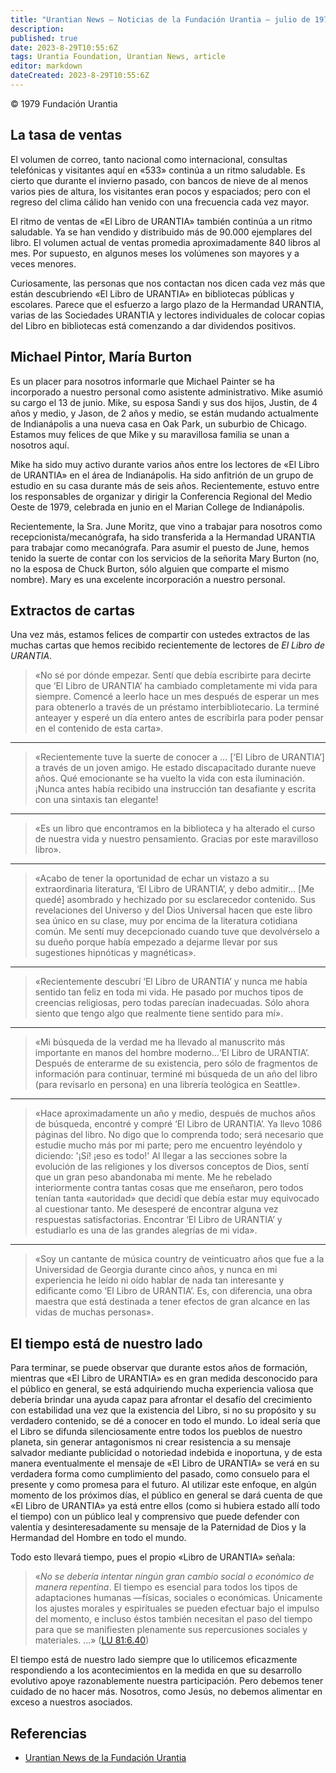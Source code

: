```yaml
---
title: "Urantian News — Noticias de la Fundación Urantia — julio de 1979"
description: 
published: true
date: 2023-8-29T10:55:6Z
tags: Urantia Foundation, Urantian News, article
editor: markdown
dateCreated: 2023-8-29T10:55:6Z
---
```


<p class="v-card v-sheet theme--light gray lighten-3 px-2">© 1979 Fundación Urantia</p>



## La tasa de ventas

El volumen de correo, tanto nacional como internacional, consultas telefónicas y visitantes aquí en «533» continúa a un ritmo saludable. Es cierto que durante el invierno pasado, con bancos de nieve de al menos varios pies de altura, los visitantes eran pocos y espaciados; pero con el regreso del clima cálido han venido con una frecuencia cada vez mayor.

El ritmo de ventas de «El Libro de URANTIA» también continúa a un ritmo saludable. Ya se han vendido y distribuido más de 90.000 ejemplares del libro. El volumen actual de ventas promedia aproximadamente 840 libros al mes. Por supuesto, en algunos meses los volúmenes son mayores y a veces menores.

Curiosamente, las personas que nos contactan nos dicen cada vez más que están descubriendo «El Libro de URANTIA» en bibliotecas públicas y escolares. Parece que el esfuerzo a largo plazo de la Hermandad URANTIA, varias de las Sociedades URANTIA y lectores individuales de colocar copias del Libro en bibliotecas está comenzando a dar dividendos positivos.

## Michael Pintor, María Burton

Es un placer para nosotros informarle que Michael Painter se ha incorporado a nuestro personal como asistente administrativo. Mike asumió su cargo el 13 de junio. Mike, su esposa Sandi y sus dos hijos, Justin, de 4 años y medio, y Jason, de 2 años y medio, se están mudando actualmente de Indianápolis a una nueva casa en Oak Park, un suburbio de Chicago. Estamos muy felices de que Mike y su maravillosa familia se unan a nosotros aquí.

Mike ha sido muy activo durante varios años entre los lectores de «El Libro de URANTIA» en el área de Indianápolis. Ha sido anfitrión de un grupo de estudio en su casa durante más de seis años. Recientemente, estuvo entre los responsables de organizar y dirigir la Conferencia Regional del Medio Oeste de 1979, celebrada en junio en el Marian College de Indianápolis.

Recientemente, la Sra. June Moritz, que vino a trabajar para nosotros como recepcionista/mecanógrafa, ha sido transferida a la Hermandad URANTIA para trabajar como mecanógrafa. Para asumir el puesto de June, hemos tenido la suerte de contar con los servicios de la señorita Mary Burton (no, no la esposa de Chuck Burton, sólo alguien que comparte el mismo nombre). Mary es una excelente incorporación a nuestro personal.

## Extractos de cartas

Una vez más, estamos felices de compartir con ustedes extractos de las muchas cartas que hemos recibido recientemente de lectores de _El Libro de URANTIA_.

> «No sé por dónde empezar. Sentí que debía escribirte para decirte que ‘El Libro de URANTIA’ ha cambiado completamente mi vida para siempre. Comencé a leerlo hace un mes después de esperar un mes para obtenerlo a través de un préstamo interbibliotecario. La terminé anteayer y esperé un día entero antes de escribirla para poder pensar en el contenido de esta carta».

---

> «Recientemente tuve la suerte de conocer a ... \[‘El Libro de URANTIA’\] a través de un joven amigo. He estado discapacitado durante nueve años. Qué emocionante se ha vuelto la vida con esta iluminación. ¡Nunca antes había recibido una instrucción tan desafiante y escrita con una sintaxis tan elegante!

---

> «Es un libro que encontramos en la biblioteca y ha alterado el curso de nuestra vida y nuestro pensamiento. Gracias por este maravilloso libro».

---

> «Acabo de tener la oportunidad de echar un vistazo a su extraordinaria literatura, ‘El Libro de URANTIA’, y debo admitir... \[Me quedé\] asombrado y hechizado por su esclarecedor contenido. Sus revelaciones del Universo y del Dios Universal hacen que este libro sea único en su clase, muy por encima de la literatura cotidiana común. Me sentí muy decepcionado cuando tuve que devolvérselo a su dueño porque había empezado a dejarme llevar por sus sugestiones hipnóticas y magnéticas».

---

> «Recientemente descubrí ‘El Libro de URANTIA’ y nunca me había sentido tan feliz en toda mi vida. He pasado por muchos tipos de creencias religiosas, pero todas parecían inadecuadas. Sólo ahora siento que tengo algo que realmente tiene sentido para mí».

---

> «Mi búsqueda de la verdad me ha llevado al manuscrito más importante en manos del hombre moderno...‘El Libro de URANTIA’. Después de enterarme de su existencia, pero sólo de fragmentos de información para continuar, terminé mi búsqueda de un año del libro (para revisarlo en persona) en una librería teológica en Seattle».

---

> «Hace aproximadamente un año y medio, después de muchos años de búsqueda, encontré y compré ‘El Libro de URANTIA’. Ya llevo 1086 páginas del libro. No digo que lo comprenda todo; será necesario que estudie mucho más por mi parte; pero me encuentro leyéndolo y diciendo: '¡Sí! ¡eso es todo!' Al llegar a las secciones sobre la evolución de las religiones y los diversos conceptos de Dios, sentí que un gran peso abandonaba mi mente. Me he rebelado interiormente contra tantas cosas que me enseñaron, pero todos tenían tanta «autoridad» que decidí que debía estar muy equivocado al cuestionar tanto. Me desesperé de encontrar alguna vez respuestas satisfactorias. Encontrar ‘El Libro de URANTIA’ y estudiarlo es una de las grandes alegrías de mi vida».

---

> «Soy un cantante de música country de veinticuatro años que fue a la Universidad de Georgia durante cinco años, y nunca en mi experiencia he leído ni oído hablar de nada tan interesante y edificante como ‘El Libro de URANTIA’. Es, con diferencia, una obra maestra que está destinada a tener efectos de gran alcance en las vidas de muchas personas».

## El tiempo está de nuestro lado

Para terminar, se puede observar que durante estos años de formación, mientras que «El Libro de URANTIA» es en gran medida desconocido para el público en general, se está adquiriendo mucha experiencia valiosa que debería brindar una ayuda capaz para afrontar el desafío del crecimiento con estabilidad una vez que la existencia del Libro, si no su propósito y su verdadero contenido, se dé a conocer en todo el mundo. Lo ideal sería que el Libro se difunda silenciosamente entre todos los pueblos de nuestro planeta, sin generar antagonismos ni crear resistencia a su mensaje salvador mediante publicidad o notoriedad indebida e inoportuna, y de esta manera eventualmente el mensaje de «El Libro de URANTIA» se verá en su verdadera forma como cumplimiento del pasado, como consuelo para el presente y como promesa para el futuro. Al utilizar este enfoque, en algún momento de los próximos días, el público en general se dará cuenta de que «El Libro de URANTIA» ya está entre ellos (como si hubiera estado allí todo el tiempo) con un público leal y comprensivo que puede defender con valentía y desinteresadamente su mensaje de la Paternidad de Dios y la Hermandad del Hombre en todo el mundo.

Todo esto llevará tiempo, pues el propio «Libro de URANTIA» señala:

> «*No se debería intentar ningún gran cambio social o económico de manera repentina*. El tiempo es esencial para todos los tipos de adaptaciones humanas —físicas, sociales o económicas. Únicamente los ajustes morales y espirituales se pueden efectuar bajo el impulso del momento, e incluso éstos también necesitan el paso del tiempo para que se manifiesten plenamente sus repercusiones sociales y materiales. ...» ([LU 81:6.40](/es/The_Urantia_Book/81#p6_40))

El tiempo está de nuestro lado siempre que lo utilicemos eficazmente respondiendo a los acontecimientos en la medida en que su desarrollo evolutivo apoye razonablemente nuestra participación. Pero debemos tener cuidado de no hacer más. Nosotros, como Jesús, no debemos alimentar en exceso a nuestros asociados.

## Referencias

- [Urantian News de la Fundación Urantia](https://www.urantia.org/news/1979-07)

